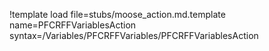 !template load file=stubs/moose_action.md.template name=PFCRFFVariablesAction syntax=/Variables/PFCRFFVariables/PFCRFFVariablesAction